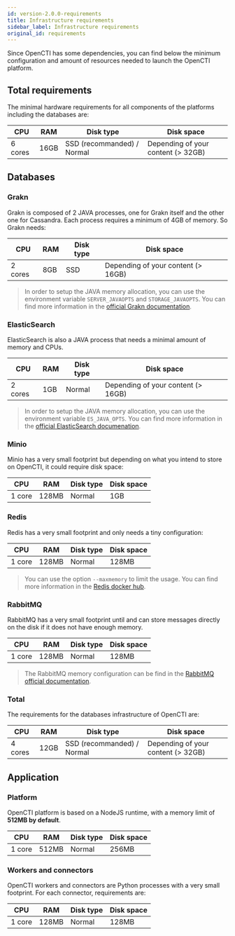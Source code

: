 ```yaml
---
id: version-2.0.0-requirements
title: Infrastructure requirements
sidebar_label: Infrastructure requirements
original_id: requirements
---
```


Since OpenCTI has some dependencies, you can find below the minimum configuration and amount of resources needed to launch the OpenCTI platform.

## Total requirements

The minimal hardware requirements for all components of the platforms including the databases are:

| CPU           | RAM           | Disk type                  | Disk space                         |
| ------------- |---------------| ---------------------------|------------------------------------|
| 6 cores       | 16GB          | SSD (recommanded) / Normal | Depending of your content (> 32GB) |

## Databases

### Grakn 

Grakn is composed of 2 JAVA processes, one for Grakn itself and the other one for Cassandra. Each process requires a minimum of 4GB of memory. So Grakn needs:

| CPU           | RAM           | Disk type                  | Disk space                         |
| ------------- |---------------| ---------------------------|------------------------------------|
| 2 cores       | 8GB           | SSD                        | Depending of your content (> 16GB) |

> In order to setup the JAVA memory allocation, you can use the environment variable `SERVER_JAVAOPTS` and `STORAGE_JAVAOPTS`. You can find more information in the [official Grakn documentation](https://dev.grakn.ai/docs).

### ElasticSearch

ElasticSearch is also a JAVA process that needs a minimal amount of memory and CPUs.

| CPU           | RAM           | Disk type                  | Disk space                         |
| ------------- |---------------| ---------------------------|------------------------------------|
| 2 cores       | 1GB            | Normal                    | Depending of your content (> 16GB) |

> In order to setup the JAVA memory allocation, you can use the environment variable `ES_JAVA_OPTS`. You can find more information in the [official ElasticSearch documenation](ttps://www.elastic.co/guide/en/elasticsearch/reference/current/docker.html).

### Minio

Minio has a very small footprint but depending on what you intend to store on OpenCTI, it could require disk space:

| CPU           | RAM           | Disk type                  | Disk space                        |
| ------------- |---------------| ---------------------------|-----------------------------------|
| 1 core        | 128MB         | Normal                     | 1GB                               |

### Redis

Redis has a very small footprint and only needs a tiny configuration:

| CPU           | RAM           | Disk type                  | Disk space                        |
| ------------- |---------------| ---------------------------|-----------------------------------|
| 1 core        | 128MB         | Normal                     | 128MB                             |

> You can use the option `--maxmemory` to limit the usage. You can find more information in the [Redis docker hub](https://hub.docker.com/r/bitnami/redis/).

### RabbitMQ

RabbitMQ has a very small footprint until and can store messages directly on the disk if it does not have enough memory.

| CPU           | RAM           | Disk type                  | Disk space                        |
| ------------- |---------------| ---------------------------|-----------------------------------|
| 1 core        | 128MB         | Normal                     | 128MB                             |

> The RabbitMQ memory configuration can be find in the [RabbitMQ official documentation](https://www.rabbitmq.com/memory.html).

### Total

The requirements for the databases infrastructure of OpenCTI are:

| CPU           | RAM           | Disk type                  | Disk space                         |
| ------------- |---------------| ---------------------------|------------------------------------|
| 4 cores       | 12GB          | SSD (recommanded) / Normal | Depending of your content (> 32GB) |

## Application

### Platform

OpenCTI platform is based on a NodeJS runtime, with a memory limit of **512MB by default**.

| CPU           | RAM           | Disk type                  | Disk space                        |
| ------------- |---------------| ---------------------------|-----------------------------------|
| 1 core        | 512MB         | Normal                     | 256MB                             |

### Workers and connectors

OpenCTI workers and connectors are Python processes with a very small footprint. For each connector, requirements are:

| CPU           | RAM           | Disk type                  | Disk space                        |
| ------------- |---------------| ---------------------------|-----------------------------------|
| 1 core        | 128MB         | Normal                     | 128MB                             |